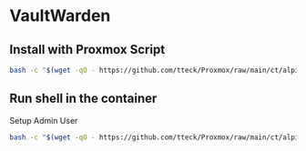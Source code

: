 # VaultWarden

## Install with Proxmox Script

```bash
bash -c "$(wget -qO - https://github.com/tteck/Proxmox/raw/main/ct/alpine-vaultwarden.sh)"
```

## Run shell in the container

Setup Admin User

```bash
bash -c "$(wget -qO - https://github.com/tteck/Proxmox/raw/main/ct/alpine-vaultwarden.sh)"
```
